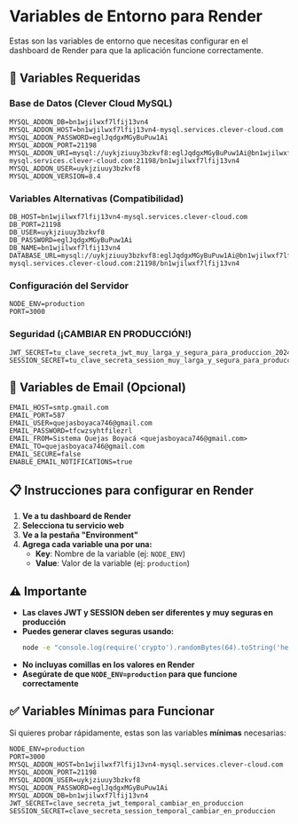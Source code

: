# Variables de Entorno para Render

Estas son las variables de entorno que necesitas configurar en el dashboard de Render para que la aplicación funcione correctamente.

## 🔧 Variables Requeridas

### Base de Datos (Clever Cloud MySQL)
```
MYSQL_ADDON_DB=bn1wjilwxf7lfij13vn4
MYSQL_ADDON_HOST=bn1wjilwxf7lfij13vn4-mysql.services.clever-cloud.com
MYSQL_ADDON_PASSWORD=eglJqdgxMGyBuPuw1Ai
MYSQL_ADDON_PORT=21198
MYSQL_ADDON_URI=mysql://uykjziuuy3bzkvf8:eglJqdgxMGyBuPuw1Ai@bn1wjilwxf7lfij13vn4-mysql.services.clever-cloud.com:21198/bn1wjilwxf7lfij13vn4
MYSQL_ADDON_USER=uykjziuuy3bzkvf8
MYSQL_ADDON_VERSION=8.4
```

### Variables Alternativas (Compatibilidad)
```
DB_HOST=bn1wjilwxf7lfij13vn4-mysql.services.clever-cloud.com
DB_PORT=21198
DB_USER=uykjziuuy3bzkvf8
DB_PASSWORD=eglJqdgxMGyBuPuw1Ai
DB_NAME=bn1wjilwxf7lfij13vn4
DATABASE_URL=mysql://uykjziuuy3bzkvf8:eglJqdgxMGyBuPuw1Ai@bn1wjilwxf7lfij13vn4-mysql.services.clever-cloud.com:21198/bn1wjilwxf7lfij13vn4
```

### Configuración del Servidor
```
NODE_ENV=production
PORT=3000
```

### Seguridad (¡CAMBIAR EN PRODUCCIÓN!)
```
JWT_SECRET=tu_clave_secreta_jwt_muy_larga_y_segura_para_produccion_2024
SESSION_SECRET=tu_clave_secreta_session_muy_larga_y_segura_para_produccion_2024
```

## 📧 Variables de Email (Opcional)
```
EMAIL_HOST=smtp.gmail.com
EMAIL_PORT=587
EMAIL_USER=quejasboyaca746@gmail.com
EMAIL_PASSWORD=tfcwzsyhtfilezrl
EMAIL_FROM=Sistema Quejas Boyacá <quejasboyaca746@gmail.com>
EMAIL_TO=quejasboyaca746@gmail.com
EMAIL_SECURE=false
ENABLE_EMAIL_NOTIFICATIONS=true
```

## 📋 Instrucciones para configurar en Render

1. **Ve a tu dashboard de Render**
2. **Selecciona tu servicio web**
3. **Ve a la pestaña "Environment"**
4. **Agrega cada variable una por una:**
   - **Key**: Nombre de la variable (ej: `NODE_ENV`)
   - **Value**: Valor de la variable (ej: `production`)

## ⚠️ Importante

- **Las claves JWT y SESSION deben ser diferentes y muy seguras en producción**
- **Puedes generar claves seguras usando:**
  ```bash
  node -e "console.log(require('crypto').randomBytes(64).toString('hex'))"
  ```
- **No incluyas comillas en los valores en Render**
- **Asegúrate de que `NODE_ENV=production` para que funcione correctamente**

## ✅ Variables Mínimas para Funcionar

Si quieres probar rápidamente, estas son las variables **mínimas** necesarias:

```
NODE_ENV=production
PORT=3000
MYSQL_ADDON_HOST=bn1wjilwxf7lfij13vn4-mysql.services.clever-cloud.com
MYSQL_ADDON_PORT=21198
MYSQL_ADDON_USER=uykjziuuy3bzkvf8
MYSQL_ADDON_PASSWORD=eglJqdgxMGyBuPuw1Ai
MYSQL_ADDON_DB=bn1wjilwxf7lfij13vn4
JWT_SECRET=clave_secreta_jwt_temporal_cambiar_en_produccion
SESSION_SECRET=clave_secreta_session_temporal_cambiar_en_produccion
```
